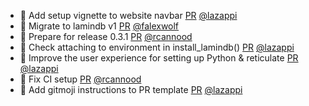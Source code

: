 - 🚸 Add setup vignette to website navbar [PR](https://github.com/laminlabs/laminr/pull/132) [@lazappi](https://github.com/lazappi)
- 🚚 Migrate to lamindb v1 [PR](https://github.com/laminlabs/laminr/pull/136) [@falexwolf](https://github.com/falexwolf)
- 🚸 Prepare for release 0.3.1 [PR](https://github.com/laminlabs/laminr/pull/133) [@rcannood](https://github.com/rcannood)
- 🚸 Check attaching to environment in install_lamindb() [PR](https://github.com/laminlabs/laminr/pull/135) [@lazappi](https://github.com/lazappi)
- 🚸 Improve the user experience for setting up Python & reticulate [PR](https://github.com/laminlabs/laminr/pull/129) [@lazappi](https://github.com/lazappi)
- 🐛 Fix CI setup [PR](https://github.com/laminlabs/laminr/pull/125) [@rcannood](https://github.com/rcannood)
- 📝 Add gitmoji instructions to PR template [PR](https://github.com/laminlabs/laminr/pull/126) [@lazappi](https://github.com/lazappi)
